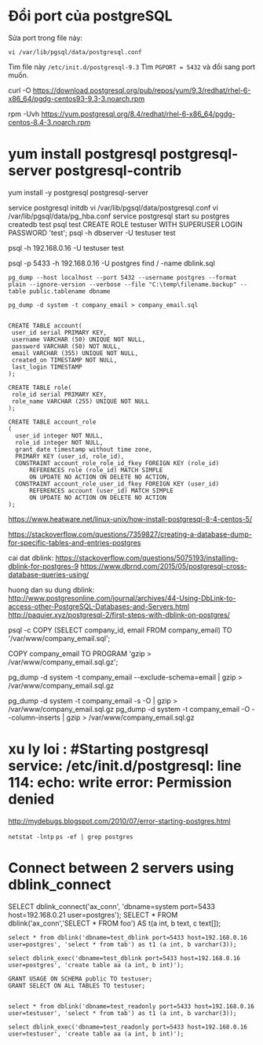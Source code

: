 # Đổi port của postgreSQL

Sửa port trong file này:
```
vi /var/lib/pgsql/data/postgresql.conf
```

Tìm file này `/etc/init.d/postgresql-9.3` 
Tìm `PGPORT = 5432` và đổi sang port muốn.


curl -O https://download.postgresql.org/pub/repos/yum/9.3/redhat/rhel-6-x86_64/pgdg-centos93-9.3-3.noarch.rpm

rpm -Uvh https://yum.postgresql.org/8.4/redhat/rhel-6-x86_64/pgdg-centos-8.4-3.noarch.rpm
# yum install postgresql postgresql-server postgresql-contrib

yum install -y postgresql postgresql-server

service postgresql initdb
vi /var/lib/pgsql/data/postgresql.conf
vi /var/lib/pgsql/data/pg_hba.conf
service postgresql start
su postgres
createdb test
psql test
CREATE ROLE testuser WITH SUPERUSER LOGIN PASSWORD 'test';
psql -h dbserver -U testuser test

psql -h 192.168.0.16 -U testuser test

psql -p 5433 -h 192.168.0.16 -U postgres
find / -name dblink.sql

```
pg_dump --host localhost --port 5432 --username postgres --format plain --ignore-version --verbose --file "C:\temp\filename.backup" --table public.tablename dbname

pg_dump -d system -t company_email > company_email.sql


CREATE TABLE account(
 user_id serial PRIMARY KEY,
 username VARCHAR (50) UNIQUE NOT NULL,
 password VARCHAR (50) NOT NULL,
 email VARCHAR (355) UNIQUE NOT NULL,
 created_on TIMESTAMP NOT NULL,
 last_login TIMESTAMP
);

CREATE TABLE role(
 role_id serial PRIMARY KEY,
 role_name VARCHAR (255) UNIQUE NOT NULL
);

CREATE TABLE account_role
(
  user_id integer NOT NULL,
  role_id integer NOT NULL,
  grant_date timestamp without time zone,
  PRIMARY KEY (user_id, role_id),
  CONSTRAINT account_role_role_id_fkey FOREIGN KEY (role_id)
      REFERENCES role (role_id) MATCH SIMPLE
      ON UPDATE NO ACTION ON DELETE NO ACTION,
  CONSTRAINT account_role_user_id_fkey FOREIGN KEY (user_id)
      REFERENCES account (user_id) MATCH SIMPLE
      ON UPDATE NO ACTION ON DELETE NO ACTION
);
```

https://www.heatware.net/linux-unix/how-install-postgresql-8-4-centos-5/

https://stackoverflow.com/questions/7359827/creating-a-database-dump-for-specific-tables-and-entries-postgres

cai dat dblink:
https://stackoverflow.com/questions/5075193/installing-dblink-for-postgres-9
https://www.dbrnd.com/2015/05/postgresql-cross-database-queries-using/

huong dan su dung dblink:
http://www.postgresonline.com/journal/archives/44-Using-DbLink-to-access-other-PostgreSQL-Databases-and-Servers.html
http://paquier.xyz/postgresql-2/first-steps-with-dblink-on-postgres/


psql -c COPY (SELECT company_id, email FROM company_email) TO '/var/www/company_email.sql';

COPY company_email TO PROGRAM 'gzip > /var/www/company_email.sql.gz';

pg_dump -d system -t company_email --exclude-schema=email | gzip > /var/www/company_email.sql.gz

pg_dump -d system -t company_email -s -O | gzip > /var/www/company_email.sql.gz
pg_dump -d system -t company_email -O --column-inserts | gzip > /var/www/company_email.sql.gz


# xu ly loi : #Starting postgresql service: /etc/init.d/postgresql: line 114: echo: write error: Permission denied
http://mydebugs.blogspot.com/2010/07/error-starting-postgres.html

`netstat -lntp`
`ps -ef | grep postgres`

# Connect between 2 servers using dblink_connect
SELECT dblink_connect('ax_conn', 'dbname=system port=5433 host=192.168.0.21 user=postgres');
SELECT * FROM dblink('ax_conn','SELECT * FROM foo') AS t(a int, b text, c text[]);


```
select * from dblink('dbname=test_dblink port=5433 host=192.168.0.16 user=postgres', 'select * from tab') as t1 (a int, b varchar(3));

select dblink_exec('dbname=test_dblink port=5433 host=192.168.0.16 user=postgres', 'create table aa (a int, b int)');
```

```
GRANT USAGE ON SCHEMA public TO testuser;
GRANT SELECT ON ALL TABLES TO testuser;


select * from dblink('dbname=test_readonly port=5433 host=192.168.0.16 user=testuser', 'select * from tab') as t1 (a int, b varchar(3));

select dblink_exec('dbname=test_readonly port=5433 host=192.168.0.16 user=testuser', 'create table aa (a int, b int)');
```
